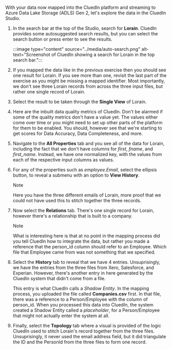 With your data now mapped into the CluedIn platform and streaming to Azure Data Lake Storage (ADLS) Gen 2, let's explore the data in the CluedIn Studio.

1. In the search bar at the top of the Studio, search for **Lorain**. CluedIn provides some autosuggested search results, but you can select the search button or press enter to see the results.

    :::image type="content" source="../media/auto-search.png" alt-text="Screenshot of CluedIn showing a search for Lorain in the top search bar.":::

1. If you mapped the data like in the previous exercise then you should see one result for Lorain. If you see more than one, revisit the last part of the exercise as you might be missing a mapped identifier. Most importantly, we don't see three Lorain records from across the three input files, but rather one single record of Lorain.

1. Select the result to be taken through the **Single View** of Lorain.

1. Here are the inbuilt data quality metrics of CluedIn. Don't be alarmed if some of the quality metrics don't have a value yet. The values either come over time or you might need to set up other parts of the platform for them to be enabled. You should, however see that we're starting to get scores for Data Accuracy, Data Completeness, and more.

1. Navigate to the **All Properties** tab and you see all of the data for Lorain, including the fact that we don't have columns for *first*, *fname*, and *first_name*. Instead, we have one normalized key, with the values from each of the respective input columns as values.

1. For any of the properties such as *employee.Email*, select the ellipsis button, to reveal a submenu with an option to **View History**.

    > [!NOTE]
    > Here you have the three different emails of Lorain, more proof that we could not have used this to stitch together the three records.

1. Now select the **Relations** tab. There's one single record for Lorain, however there's a relationship that is built to a company.

    >[!NOTE]
    > What is interesting here is that at no point in the mapping process did you tell CluedIn how to integrate the data, but rather you made a reference that the person_id column should refer to an Employee. Which file that Employee came from was not something that we specified.

1. Select the **History** tab to reveal that we have 4 entries. Unsuprisingly, we have the entries from the three files from Xero, Salesforce, and Experian. However, there's another entry in here generated by the CluedIn system that didn't come from a file.

    This entry is what CluedIn calls a *Shadow Entity*. In the mapping process, you uploaded the file called **Companies.csv** first. In that file, there was a reference to a Person/Employee with the column of person_id. When you processed this data into CluedIn, the system created a Shadow Entity called a *placeholder*, for a Person/Employee that might not actually enter the system at all.

1. Finally, select the **Topology** tab where a visual is provided of the logic CluedIn used to stitch Lorain's record together from the three files. Unsuprisingly, it never used the email address field, but it did triangulate the ID and the PersonId from the three files to form one record.